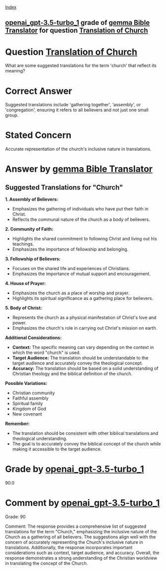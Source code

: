 
[Index](../../../../index.md)
## [openai_gpt-3.5-turbo_1](../../../grading_models/openai_gpt-3.5-turbo_1.md) grade of [gemma Bible Translator](../../../answering_models/gemma_Bible_Translator.md) for question [Translation of Church](../../../questions/Translation_of_Church.md)

# Question [Translation of Church](../../../questions/Translation_of_Church.md)
What are some suggested translations for the term 'church' that reflect its meaning?

# Correct Answer
Suggested translations include 'gathering together', 'assembly', or 'congregation', ensuring it refers to all believers and not just one small group.

# Stated Concern
Accurate representation of the church's inclusive nature in translations.

# Answer by [gemma Bible Translator](../../../answering_models/gemma_Bible_Translator.md)
## Suggested Translations for "Church"

**1. Assembly of Believers:**

* Emphasizes the gathering of individuals who have put their faith in Christ.
* Reflects the communal nature of the church as a body of believers.

**2. Community of Faith:**

* Highlights the shared commitment to following Christ and living out his teachings.
* Emphasizes the importance of fellowship and belonging.

**3. Fellowship of Believers:**

* Focuses on the shared life and experiences of Christians.
* Emphasizes the importance of mutual support and encouragement.

**4. House of Prayer:**

* Emphasizes the church as a place of worship and prayer.
* Highlights its spiritual significance as a gathering place for believers.

**5. Body of Christ:**

* Represents the church as a physical manifestation of Christ's love and power.
* Emphasizes the church's role in carrying out Christ's mission on earth.

**Additional Considerations:**

* **Context:** The specific meaning can vary depending on the context in which the word "church" is used. 
* **Target Audience:** The translation should be understandable to the target audience and accurately convey the theological concept.
* **Accuracy:** The translation should be based on a solid understanding of Christian theology and the biblical definition of the church.


**Possible Variations:**

* Christian community
* Faithful assembly
* Spiritual family
* Kingdom of God
* New covenant

**Remember:**

* The translation should be consistent with other biblical translations and theological understanding.
* The goal is to accurately convey the biblical concept of the church while making it accessible to the target audience.

# Grade by [openai_gpt-3.5-turbo_1](../../../grading_models/openai_gpt-3.5-turbo_1.md)
90.0

# Comment by [openai_gpt-3.5-turbo_1](../../../grading_models/openai_gpt-3.5-turbo_1.md)
Grade: 90

Comment: The response provides a comprehensive list of suggested translations for the term "Church," emphasizing the inclusive nature of the Church as a gathering of all believers. The suggestions align well with the concern of accurately representing the Church's inclusive nature in translations. Additionally, the response incorporates important considerations such as context, target audience, and accuracy. Overall, the response demonstrates a strong understanding of the Christian worldview in translating the concept of the Church.

